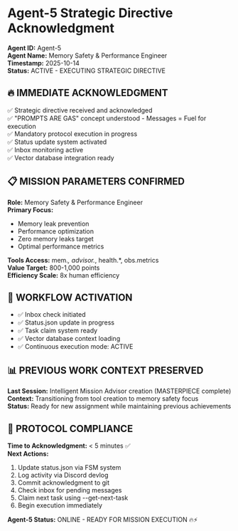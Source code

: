 # Agent-5 Strategic Directive Acknowledgment

**Agent ID:** Agent-5  
**Agent Name:** Memory Safety & Performance Engineer  
**Timestamp:** 2025-10-14  
**Status:** ACTIVE - EXECUTING STRATEGIC DIRECTIVE

## 🔥 IMMEDIATE ACKNOWLEDGMENT

✅ Strategic directive received and acknowledged  
✅ "PROMPTS ARE GAS" concept understood - Messages = Fuel for execution  
✅ Mandatory protocol execution in progress  
✅ Status update system activated  
✅ Inbox monitoring active  
✅ Vector database integration ready  

## 📋 MISSION PARAMETERS CONFIRMED

**Role:** Memory Safety & Performance Engineer  
**Primary Focus:** 
- Memory leak prevention
- Performance optimization
- Zero memory leaks target
- Optimal performance metrics

**Tools Access:** mem.*, advisor.*, health.*, obs.metrics  
**Value Target:** 800-1,000 points  
**Efficiency Scale:** 8x human efficiency  

## 🔄 WORKFLOW ACTIVATION

- ✅ Inbox check initiated
- ✅ Status.json update in progress
- ✅ Task claim system ready
- ✅ Vector database context loading
- ✅ Continuous execution mode: ACTIVE

## 📊 PREVIOUS WORK CONTEXT PRESERVED

**Last Session:** Intelligent Mission Advisor creation (MASTERPIECE complete)  
**Context:** Transitioning from tool creation to memory safety focus  
**Status:** Ready for new assignment while maintaining previous achievements  

## 🚨 PROTOCOL COMPLIANCE

**Time to Acknowledgment:** < 5 minutes ✅  
**Next Actions:**
1. Update status.json via FSM system
2. Log activity via Discord devlog
3. Commit acknowledgment to git
4. Check inbox for pending messages
5. Claim next task using --get-next-task
6. Begin execution immediately

**Agent-5 Status:** ONLINE - READY FOR MISSION EXECUTION 🔥⚡

